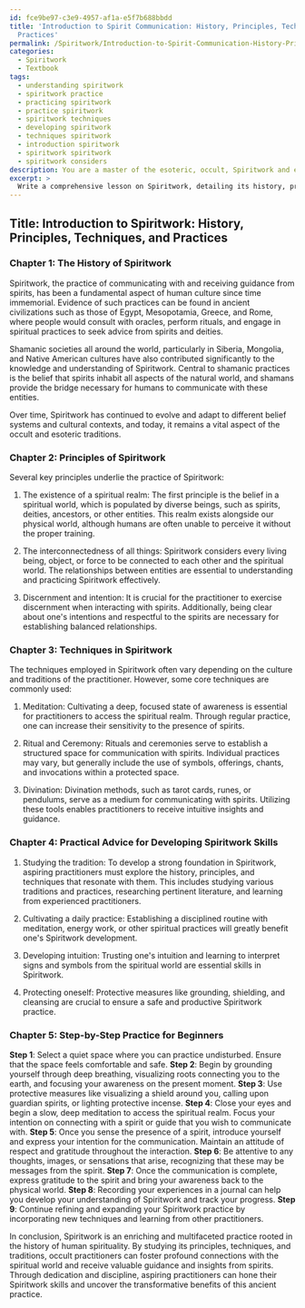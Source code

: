 ```yaml
---
id: fce9be97-c3e9-4957-af1a-e5f7b688bbdd
title: 'Introduction to Spirit Communication: History, Principles, Techniques, and
  Practices'
permalink: /Spiritwork/Introduction-to-Spirit-Communication-History-Principles-Techniques-and-Practices/
categories:
  - Spiritwork
  - Textbook
tags:
  - understanding spiritwork
  - spiritwork practice
  - practicing spiritwork
  - practice spiritwork
  - spiritwork techniques
  - developing spiritwork
  - techniques spiritwork
  - introduction spiritwork
  - spiritwork spiritwork
  - spiritwork considers
description: You are a master of the esoteric, occult, Spiritwork and education, you have written many textbooks on the subject in ways that provide students with rich and deep understanding of the subject. You are being asked to write textbook-like sections on a topic and you do it with full context, explainability, and reliability in accuracy to the true facts of the topic at hand, in a textbook style that a student would easily be able to learn from, in a rich, engaging, and contextual way. Always include relevant context (such as formulas and history), related concepts, and in a way that someone can gain deep insights from.
excerpt: > 
  Write a comprehensive lesson on Spiritwork, detailing its history, principles, and techniques, that students can study to gain knowledge and understanding on this topic in the field of occult. Discuss how an occult practitioner can use Spiritwork for communication and guidance from spirits, including some practical advice for those seeking to develop these skills. Additionally, provide a step-by-step practice that beginners can follow to start cultivating their Spiritwork abilities.
---
```


## Title: Introduction to Spiritwork: History, Principles, Techniques, and Practices 

### Chapter 1: The History of Spiritwork

Spiritwork, the practice of communicating with and receiving guidance from spirits, has been a fundamental aspect of human culture since time immemorial. Evidence of such practices can be found in ancient civilizations such as those of Egypt, Mesopotamia, Greece, and Rome, where people would consult with oracles, perform rituals, and engage in spiritual practices to seek advice from spirits and deities.

Shamanic societies all around the world, particularly in Siberia, Mongolia, and Native American cultures have also contributed significantly to the knowledge and understanding of Spiritwork. Central to shamanic practices is the belief that spirits inhabit all aspects of the natural world, and shamans provide the bridge necessary for humans to communicate with these entities.

Over time, Spiritwork has continued to evolve and adapt to different belief systems and cultural contexts, and today, it remains a vital aspect of the occult and esoteric traditions.

### Chapter 2: Principles of Spiritwork

Several key principles underlie the practice of Spiritwork:

1. The existence of a spiritual realm: The first principle is the belief in a spiritual world, which is populated by diverse beings, such as spirits, deities, ancestors, or other entities. This realm exists alongside our physical world, although humans are often unable to perceive it without the proper training.

2. The interconnectedness of all things: Spiritwork considers every living being, object, or force to be connected to each other and the spiritual world. The relationships between entities are essential to understanding and practicing Spiritwork effectively.

3. Discernment and intention: It is crucial for the practitioner to exercise discernment when interacting with spirits. Additionally, being clear about one's intentions and respectful to the spirits are necessary for establishing balanced relationships.

### Chapter 3: Techniques in Spiritwork

The techniques employed in Spiritwork often vary depending on the culture and traditions of the practitioner. However, some core techniques are commonly used:

1. Meditation: Cultivating a deep, focused state of awareness is essential for practitioners to access the spiritual realm. Through regular practice, one can increase their sensitivity to the presence of spirits.

2. Ritual and Ceremony: Rituals and ceremonies serve to establish a structured space for communication with spirits. Individual practices may vary, but generally include the use of symbols, offerings, chants, and invocations within a protected space.

3. Divination: Divination methods, such as tarot cards, runes, or pendulums, serve as a medium for communicating with spirits. Utilizing these tools enables practitioners to receive intuitive insights and guidance.

### Chapter 4: Practical Advice for Developing Spiritwork Skills

1. Studying the tradition: To develop a strong foundation in Spiritwork, aspiring practitioners must explore the history, principles, and techniques that resonate with them. This includes studying various traditions and practices, researching pertinent literature, and learning from experienced practitioners.

2. Cultivating a daily practice: Establishing a disciplined routine with meditation, energy work, or other spiritual practices will greatly benefit one's Spiritwork development.

3. Developing intuition: Trusting one's intuition and learning to interpret signs and symbols from the spiritual world are essential skills in Spiritwork.

4. Protecting oneself: Protective measures like grounding, shielding, and cleansing are crucial to ensure a safe and productive Spiritwork practice.

### Chapter 5: Step-by-Step Practice for Beginners
**Step 1**: Select a quiet space where you can practice undisturbed. Ensure that the space feels comfortable and safe.
**Step 2**: Begin by grounding yourself through deep breathing, visualizing roots connecting you to the earth, and focusing your awareness on the present moment.
**Step 3**: Use protective measures like visualizing a shield around you, calling upon guardian spirits, or lighting protective incense.
**Step 4**: Close your eyes and begin a slow, deep meditation to access the spiritual realm. Focus your intention on connecting with a spirit or guide that you wish to communicate with.
**Step 5**: Once you sense the presence of a spirit, introduce yourself and express your intention for the communication. Maintain an attitude of respect and gratitude throughout the interaction.
**Step 6**: Be attentive to any thoughts, images, or sensations that arise, recognizing that these may be messages from the spirit.
**Step 7**: Once the communication is complete, express gratitude to the spirit and bring your awareness back to the physical world.
**Step 8**: Recording your experiences in a journal can help you develop your understanding of Spiritwork and track your progress.
**Step 9**: Continue refining and expanding your Spiritwork practice by incorporating new techniques and learning from other practitioners.

In conclusion, Spiritwork is an enriching and multifaceted practice rooted in the history of human spirituality. By studying its principles, techniques, and traditions, occult practitioners can foster profound connections with the spiritual world and receive valuable guidance and insights from spirits. Through dedication and discipline, aspiring practitioners can hone their Spiritwork skills and uncover the transformative benefits of this ancient practice.
